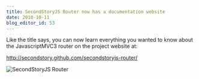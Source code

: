 ```yaml
---
title: SecondStoryJS Router now has a documentation website
date: 2010-10-11
blog_editor_id: 53
---
```


Like the title says, you can now learn everything you wanted to know about the JavascriptMVC3 router on the project website at:

<a href="http://secondstory.github.com/secondstoryjs-router/">http://secondstory.github.com/secondstoryjs-router/</a>

<img src="/images/SecondStoryJS-Router.png" alt="SecondStoryJS Router" />
